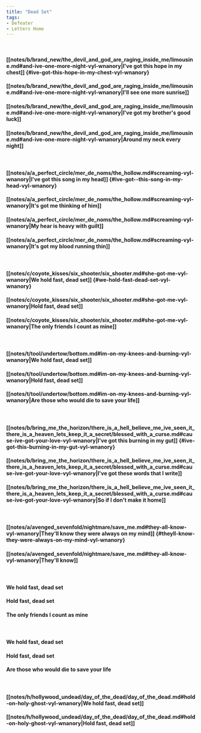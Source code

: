 ```yaml
---
title: "Dead Set"
tags:
- Defeater
- Letters Home
---
```

&nbsp;
#### [[notes/b/brand_new/the_devil_and_god_are_raging_inside_me/limousine.md#and-ive-one-more-night-vyl-wnanory|I've got this hope in my chest]] {#ive-got-this-hope-in-my-chest-vyl-wnanory}
#### [[notes/b/brand_new/the_devil_and_god_are_raging_inside_me/limousine.md#and-ive-one-more-night-vyl-wnanory|I'll see one more sunrise]]
#### [[notes/b/brand_new/the_devil_and_god_are_raging_inside_me/limousine.md#and-ive-one-more-night-vyl-wnanory|I've got my brother's good luck]]
#### [[notes/b/brand_new/the_devil_and_god_are_raging_inside_me/limousine.md#and-ive-one-more-night-vyl-wnanory|Around my neck every night]]
&nbsp;
#### [[notes/a/a_perfect_circle/mer_de_noms/the_hollow.md#screaming-vyl-wnanory|I've got  this song in my head]] {#ive-got--this-song-in-my-head-vyl-wnanory}
#### [[notes/a/a_perfect_circle/mer_de_noms/the_hollow.md#screaming-vyl-wnanory|It's got me thinking of him]]
#### [[notes/a/a_perfect_circle/mer_de_noms/the_hollow.md#screaming-vyl-wnanory|My hear is heavy with guilt]]
#### [[notes/a/a_perfect_circle/mer_de_noms/the_hollow.md#screaming-vyl-wnanory|It's got my blood running thin]]
&nbsp;
#### [[notes/c/coyote_kisses/six_shooter/six_shooter.md#she-got-me-vyl-wnanory|We hold fast, dead set]] {#we-hold-fast-dead-set-vyl-wnanory}
#### [[notes/c/coyote_kisses/six_shooter/six_shooter.md#she-got-me-vyl-wnanory|Hold fast, dead set]]
#### [[notes/c/coyote_kisses/six_shooter/six_shooter.md#she-got-me-vyl-wnanory|The only friends I count as mine]]
&nbsp;
#### [[notes/t/tool/undertow/bottom.md#im-on-my-knees-and-burning-vyl-wnanory|We hold fast, dead set]]
#### [[notes/t/tool/undertow/bottom.md#im-on-my-knees-and-burning-vyl-wnanory|Hold fast, dead set]]
#### [[notes/t/tool/undertow/bottom.md#im-on-my-knees-and-burning-vyl-wnanory|Are those who would die to save your life]]
&nbsp;
#### [[notes/b/bring_me_the_horizon/there_is_a_hell_believe_me_ive_seen_it_there_is_a_heaven_lets_keep_it_a_secret/blessed_with_a_curse.md#cause-ive-got-your-love-vyl-wnanory|I've got this burning in my gut]] {#ive-got-this-burning-in-my-gut-vyl-wnanory}
#### [[notes/b/bring_me_the_horizon/there_is_a_hell_believe_me_ive_seen_it_there_is_a_heaven_lets_keep_it_a_secret/blessed_with_a_curse.md#cause-ive-got-your-love-vyl-wnanory|I've got these words that I write]]
#### [[notes/b/bring_me_the_horizon/there_is_a_hell_believe_me_ive_seen_it_there_is_a_heaven_lets_keep_it_a_secret/blessed_with_a_curse.md#cause-ive-got-your-love-vyl-wnanory|So if I don't make it home]]
&nbsp;
#### [[notes/a/avenged_sevenfold/nightmare/save_me.md#they-all-know-vyl-wnanory|They'll know they were always on my mind]] {#theyll-know-they-were-always-on-my-mind-vyl-wnanory}
#### [[notes/a/avenged_sevenfold/nightmare/save_me.md#they-all-know-vyl-wnanory|They'll know]]
&nbsp;
#### We hold fast, dead set
#### Hold fast, dead set
#### The only friends I count as mine
&nbsp;
#### We hold fast, dead set
#### Hold fast, dead set
#### Are those who would die to save your life
&nbsp;
#### [[notes/h/hollywood_undead/day_of_the_dead/day_of_the_dead.md#hold-on-holy-ghost-vyl-wnanory|We hold fast, dead set]]
#### [[notes/h/hollywood_undead/day_of_the_dead/day_of_the_dead.md#hold-on-holy-ghost-vyl-wnanory|Hold fast, dead set]]
